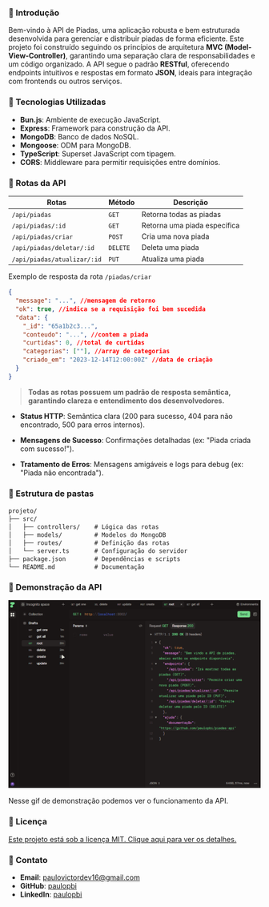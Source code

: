 ### 🧠 Introdução

Bem-vindo à API de Piadas, uma aplicação robusta e bem estruturada desenvolvida para gerenciar e distribuir piadas de forma eficiente. Este projeto foi construído seguindo os princípios de arquitetura **MVC (Model-View-Controller)**, garantindo uma separação clara de responsabilidades e um código organizado. A API segue o padrão **RESTful**, oferecendo endpoints intuitivos e respostas em formato **JSON**, ideais para integração com frontends ou outros serviços.

### 🚀 Tecnologias Utilizadas

- **Bun.js**: Ambiente de execução JavaScript.
- **Express**: Framework para construção da API.
- **MongoDB**: Banco de dados NoSQL.
- **Mongoose**: ODM para MongoDB.
- **TypeScript**: Superset JavaScript com tipagem.
- **CORS**: Middleware para permitir requisições entre domínios.

### 📡 Rotas da API

| Rotas                       | Método   | Descrição                    |
| --------------------------- | -------- | ---------------------------- |
| `/api/piadas`               | `GET`    | Retorna todas as piadas      |
| `/api/piadas/:id`           | `GET`    | Retorna uma piada específica |
| `/api/piadas/criar`         | `POST`   | Cria uma nova piada          |
| `/api/piadas/deletar/:id`   | `DELETE` | Deleta uma piada             |
| `/api/piadas/atualizar/:id` | `PUT`    | Atualiza uma piada           |

Exemplo de resposta da rota `/piadas/criar`

```json
{
  "message": "...", //mensagem de retorno
  "ok": true, //indica se a requisição foi bem sucedida
  "data": {
    "_id": "65a1b2c3...",
    "conteudo": "...", //contem a piada
    "curtidas": 0, //total de curtidas
    "categorias": [""], //array de categorias
    "criado_em": "2023-12-14T12:00:00Z" //data de criação
  }
}
```

> **Todas as rotas possuem um padrão de resposta semântica, garantindo clareza e entendimento dos desenvolvedores.**

- **Status HTTP**: Semântica clara (200 para sucesso, 404 para não encontrado, 500 para erros internos).

- **Mensagens de Sucesso**: Confirmações detalhadas (ex: "Piada criada com sucesso!").

- **Tratamento de Erros**: Mensagens amigáveis e logs para debug (ex: "Piada não encontrada").

### 📂 Estrutura de pastas

```textplain
projeto/
├── src/
│   ├── controllers/    # Lógica das rotas
│   ├── models/         # Modelos do MongoDB
│   ├── routes/         # Definição das rotas
│   └── server.ts       # Configuração do servidor
├── package.json        # Dependências e scripts
└── README.md           # Documentação
```

### 📸 Demonstração da API

![Gif de demonstração do projeto](./public/piadas-api.gif)

Nesse gif de demonstração podemos ver o funcionamento da API.

### 📄 Licença

[Este projeto está sob a licença MIT. Clique aqui para ver os detalhes.](./LICENSE)

### 📩 Contato

- **Email**: [paulovictordev16@gmail.com](mailto:paulovictordev16@gmail.com)
- **GitHub**: [paulopbi](https://github.com/paulopbi)
- **LinkedIn**: [paulopbi](https://www.linkedin.com/in/paulopbi/)
